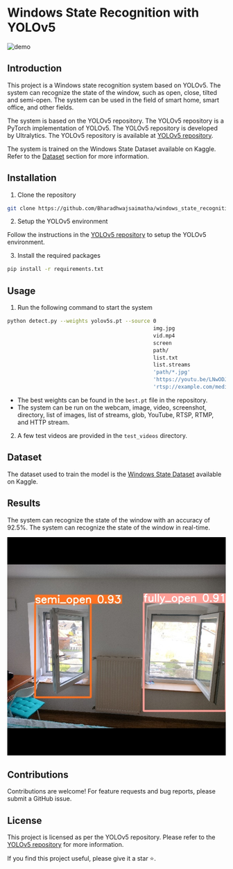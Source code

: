 # Windows State Recognition with YOLOv5

![demo](assets/demo.gif)

## Introduction

This project is a Windows state recognition system based on YOLOv5. The system can recognize the state of the window, such as open, close, tilted and semi-open. The system can be used in the field of smart home, smart office, and other fields.

The system is based on the YOLOv5 repository. The YOLOv5 repository is a PyTorch implementation of YOLOv5. The YOLOv5 repository is developed by Ultralytics. The YOLOv5 repository is available at [YOLOv5 repository](https://github.com/ultralytics/yolov5).

The system is trained on the Windows State Dataset available on Kaggle. Refer to the [Dataset](#dataset) section for more information.

## Installation

1. Clone the repository

```bash
git clone https://github.com/Bharadhwajsaimatha/windows_state_recognition_yolov5.git
```

2. Setup the YOLOv5 environment

Follow the instructions in the [YOLOv5 repository](https://github.com/ultralytics/yolov5) to setup the YOLOv5 environment.

3. Install the required packages

```bash
pip install -r requirements.txt
```

## Usage

1. Run the following command to start the system

```bash
python detect.py --weights yolov5s.pt --source 0                               # webcam
                                               img.jpg                         # image
                                               vid.mp4                         # video
                                               screen                          # screenshot
                                               path/                           # directory
                                               list.txt                        # list of images
                                               list.streams                    # list of streams
                                               'path/*.jpg'                    # glob
                                               'https://youtu.be/LNwODJXcvt4'  # YouTube
                                               'rtsp://example.com/media.mp4'  # RTSP, RTMP, HTTP stream
```

- The best weights can be found in the `best.pt` file in the repository.
- The system can be run on the webcam, image, video, screenshot, directory, list of images, list of streams, glob, YouTube, RTSP, RTMP, and HTTP stream.

2. A few test videos are provided in the `test_videos` directory.

## Dataset

The dataset used to train the model is the [Windows State Dataset](https://www.kaggle.com/datasets/bharadhwajsaimatha/windows-open-closed-semi-tilted-dataset/data) available on Kaggle.

## Results

The system can recognize the state of the window with an accuracy of 92.5%. The system can recognize the state of the window in real-time.

![Sample_result](assets/demo_1.jpg)

## Contributions

Contributions are welcome! For feature requests and bug reports, please submit a GitHub issue.

## License

This project is licensed as per the YOLOv5 repository. Please refer to the [YOLOv5 repository](https://github.com/ultralytics/yolov5) for more information.

If you find this project useful, please give it a star ⭐.

